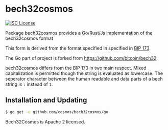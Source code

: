 bech32cosmos
==========

[![ISC License](http://img.shields.io/badge/license-ISC-blue.svg)](http://copyfree.org)

Package bech32cosmos provides a Go/Rust/Js implementation of the bech32cosmos format 

This form is derived from the format specified in specified in
[BIP 173](https://github.com/bitcoin/bips/blob/master/bip-0173.mediawiki).

The Go part of project is forked from https://github.com/bitcoin/bech32

bech32cosmos differs from the BIP 173 in two main respect. Mixed capitalization is permitted though the string is evaluated as lowercase. The seperator character between the human readable and data parts of a bech string is `:` instead of `1`.


## Installation and Updating

```bash
$ go get -u github.com/cosmos/bech32cosmos/go
```

Bech32Cosmos is Apache 2 licensed.
